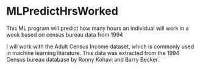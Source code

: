 # MLPredictHrsWorked
This ML program will predict how many hours an individual will work in a week based on census bureau data from 1994 

I will work with the Adult Census Income dataset, which is commonly used in machine learning literature. This data was 
extracted from the 1994 Census bureau database by Ronny Kohavi and Barry Becker.
